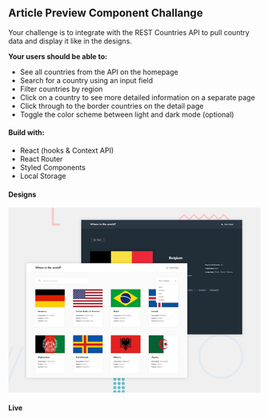 ## Article Preview Component Challange

Your challenge is to integrate with the REST Countries API to pull country data and display it like in the designs.

**Your users should be able to:**

- See all countries from the API on the homepage
- Search for a country using an input field
- Filter countries by region
- Click on a country to see more detailed information on a separate page
- Click through to the border countries on the detail page
- Toggle the color scheme between light and dark mode (optional)

#### Build with:

- React (hooks & Context API)
- React Router
- Styled Components
- Local Storage

#### Designs

![Given designs for desktop](./src/assets/desktop-preview.jpg)

#### Live
